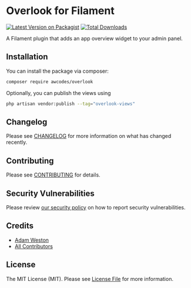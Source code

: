 # Overlook for Filament

[![Latest Version on Packagist](https://img.shields.io/packagist/v/awcodes/overlook.svg?style=flat-square)](https://packagist.org/packages/awcodes/overlook)
[![Total Downloads](https://img.shields.io/packagist/dt/awcodes/overlook.svg?style=flat-square)](https://packagist.org/packages/awcodes/overlook)

A Filament plugin that adds an app overview widget to your admin panel.

## Installation

You can install the package via composer:

```bash
composer require awcodes/overlook
```

Optionally, you can publish the views using

```bash
php artisan vendor:publish --tag="overlook-views"
```

## Changelog

Please see [CHANGELOG](CHANGELOG.md) for more information on what has changed recently.

## Contributing

Please see [CONTRIBUTING](.github/CONTRIBUTING.md) for details.

## Security Vulnerabilities

Please review [our security policy](../../security/policy) on how to report security vulnerabilities.

## Credits

- [Adam Weston](https://github.com/awcodes)
- [All Contributors](../../contributors)

## License

The MIT License (MIT). Please see [License File](LICENSE.md) for more information.
